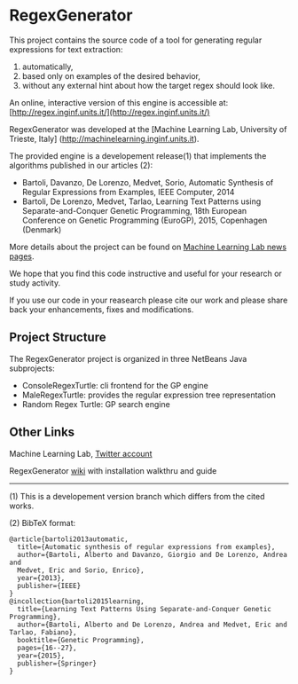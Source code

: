 # RegexGenerator

This project contains the source code of a tool for generating regular expressions for text extraction:

1. automatically,
2. based only on examples of the desired behavior,
3. without any external hint about how the target regex should look like.

An online, interactive version of this engine is accessible at: [http://regex.inginf.units.it/](http://regex.inginf.units.it/)

RegexGenerator was developed at the [Machine Learning Lab, University of Trieste, Italy] (http://machinelearning.inginf.units.it).

The provided engine is a developement release(1) that implements the algorithms published in our articles (2):

* Bartoli, Davanzo, De Lorenzo, Medvet, Sorio, Automatic Synthesis of Regular Expressions from Examples, IEEE Computer, 2014
* Bartoli, De Lorenzo, Medvet, Tarlao, Learning Text Patterns using Separate-and-Conquer Genetic Programming, 18th European Conference on Genetic Programming (EuroGP), 2015, Copenhagen (Denmark)

More details about the project can be found on [Machine Learning Lab news pages](http://machinelearning.inginf.units.it/news/newregexgeneratortoolonline).

We hope that you find this code instructive and useful for your research or study activity.

If you use our code in your reasearch please cite our work and please share back your enhancements, fixes and 
modifications.

## Project Structure

The RegexGenerator project is organized in three NetBeans Java subprojects:

* ConsoleRegexTurtle:  cli frontend for the GP engine
* MaleRegexTurtle:       provides the regular expression tree representation
* Random Regex Turtle:     GP search engine 

## Other Links

Machine Learning Lab, [Twitter account](https://twitter.com/MaleLabTs)

RegexGenerator [wiki](https://github.com/MaLeLabTs/RegexGenerator/wiki) with installation walkthru and guide

---

(1) This is a developement version branch which differs from the cited works.

(2) BibTeX format:

    @article{bartoli2013automatic,
      title={Automatic synthesis of regular expressions from examples},
      author={Bartoli, Alberto and Davanzo, Giorgio and De Lorenzo, Andrea and 
      Medvet, Eric and Sorio, Enrico},
      year={2013},
      publisher={IEEE}
    }
    @incollection{bartoli2015learning,
      title={Learning Text Patterns Using Separate-and-Conquer Genetic Programming},
      author={Bartoli, Alberto and De Lorenzo, Andrea and Medvet, Eric and Tarlao, Fabiano},
      booktitle={Genetic Programming},
      pages={16--27},
      year={2015},
      publisher={Springer}
    }
